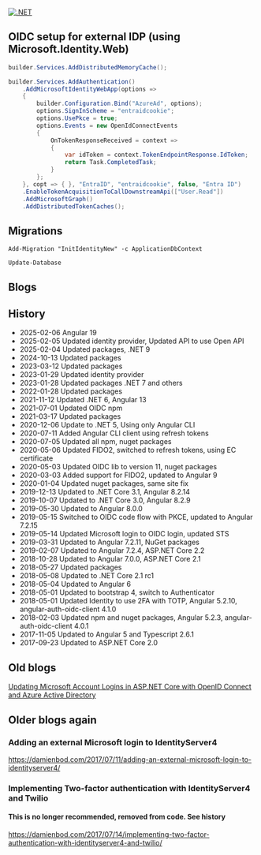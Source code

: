 
[![.NET](https://github.com/damienbod/AspNetCoreID4External/actions/workflows/dotnet.yml/badge.svg)](https://github.com/damienbod/AspNetCoreID4External/actions/workflows/dotnet.yml)

## OIDC setup for external IDP (using Microsoft.Identity.Web)

```csharp
builder.Services.AddDistributedMemoryCache();

builder.Services.AddAuthentication()
    .AddMicrosoftIdentityWebApp(options =>
    {
        builder.Configuration.Bind("AzureAd", options);
        options.SignInScheme = "entraidcookie";
        options.UsePkce = true;
        options.Events = new OpenIdConnectEvents
        {
            OnTokenResponseReceived = context =>
            {
                var idToken = context.TokenEndpointResponse.IdToken;
                return Task.CompletedTask;
            }
        };
    }, copt => { }, "EntraID", "entraidcookie", false, "Entra ID")
    .EnableTokenAcquisitionToCallDownstreamApi(["User.Read"])
    .AddMicrosoftGraph()
    .AddDistributedTokenCaches();
```

## Migrations

```
Add-Migration "InitIdentityNew" -c ApplicationDbContext
```

```
Update-Database
```

## Blogs

## History 

- 2025-02-06 Angular 19
- 2025-02-05 Updated identity provider, Updated API to use Open API
- 2025-02-04 Updated packages, .NET 9
- 2024-10-13 Updated packages
- 2023-03-12 Updated packages
- 2023-01-29 Updated identity provider
- 2023-01-28 Updated packages .NET 7 and others
- 2022-01-28 Updated packages
- 2021-11-12 Updated .NET 6, Angular 13
- 2021-07-01 Updated OIDC npm
- 2021-03-17 Updated packages
- 2020-12-06 Update to .NET 5, Using only Angular CLI
- 2020-07-11 Added Angular CLI client using refresh tokens
- 2020-07-05 Updated all npm, nuget packages
- 2020-05-06 Updated FIDO2, switched to refresh tokens, using EC certificate
- 2020-05-03 Updated OIDC lib to version 11, nuget packages
- 2020-03-03 Added support for FIDO2, updated to Angular 9
- 2020-01-04 Updated nuget packages, same site fix
- 2019-12-13 Updated to .NET Core 3.1, Angular 8.2.14
- 2019-10-07 Updated to .NET Core 3.0, Angular 8.2.9
- 2019-05-30 Updated to Angular 8.0.0
- 2019-05-15 Switched to OIDC code flow with PKCE, updated to Angular 7.2.15
- 2019-05-14 Updated Microsoft login to OIDC login, updated STS
- 2019-03-31 Updated to Angular 7.2.11, NuGet packages
- 2019-02-07 Updated to Angular 7.2.4, ASP.NET Core 2.2
- 2018-10-28 Updated to Angular 7.0.0, ASP.NET Core 2.1
- 2018-05-27 Updated packages
- 2018-05-08 Updated to .NET Core 2.1 rc1
- 2018-05-04 Updated to Angular 6
- 2018-05-01 Updated to bootstrap 4, switch to Authenticator
- 2018-05-01 Updated Identity to use 2FA with TOTP, Angular 5.2.10, angular-auth-oidc-client 4.1.0
- 2018-02-03 Updated npm and nuget packages, Angular 5.2.3, angular-auth-oidc-client 4.0.1
- 2017-11-05 Updated to Angular 5 and Typescript 2.6.1
- 2017-09-23 Updated to ASP.NET Core 2.0

## Old blogs

[Updating Microsoft Account Logins in ASP.NET Core with OpenID Connect and Azure Active Directory](https://damienbod.com/2019/05/17/updating-microsoft-account-logins-in-asp-net-core-with-openid-connect-and-azure-active-directory/)

## Older blogs again

### Adding an external Microsoft login to IdentityServer4

https://damienbod.com/2017/07/11/adding-an-external-microsoft-login-to-identityserver4/

### Implementing Two-factor authentication with IdentityServer4 and Twilio

#### This is no longer recommended, removed from code. See history

https://damienbod.com/2017/07/14/implementing-two-factor-authentication-with-identityserver4-and-twilio/

